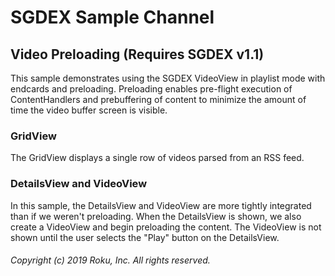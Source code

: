 # SGDEX Sample Channel

## Video Preloading (Requires SGDEX v1.1)

This sample demonstrates using the SGDEX VideoView in playlist mode with endcards and preloading.
Preloading enables pre-flight execution of ContentHandlers and prebuffering of content
to minimize the amount of time the video buffer screen is visible.

### GridView

The GridView displays a single row of videos parsed from an RSS feed.

### DetailsView and VideoView

In this sample, the DetailsView and VideoView are more tightly integrated than if we weren't preloading.
When the DetailsView is shown, we also create a VideoView and begin preloading the content.
The VideoView is not shown until the user selects the "Play" button on the DetailsView.

###### Copyright (c) 2019 Roku, Inc. All rights reserved.
